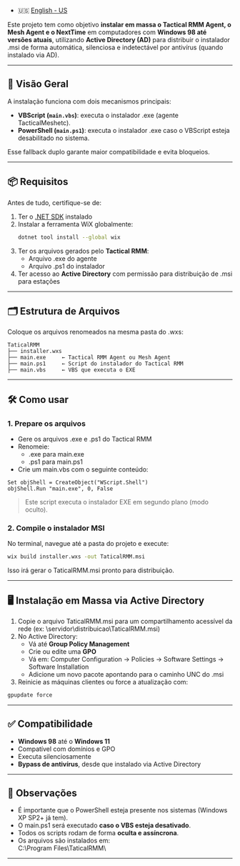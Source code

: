 - 🇺🇸 [English - US](./README-enUS.md)

Este projeto tem como objetivo **instalar em massa o Tactical RMM Agent, o Mesh Agent e o NextTime** em computadores com **Windows 98 até versões atuais**, utilizando **Active Directory (AD)** para distribuir o instalador .msi de forma automática, silenciosa e indetectável por antivírus (quando instalado via AD).

---

## 🧠 Visão Geral

A instalação funciona com dois mecanismos principais:

- **VBScript (`main.vbs`)**: executa o instalador .exe (agente TacticalMeshetc).
- **PowerShell (`main.ps1`)**: executa o instalador .exe caso o VBScript esteja desabilitado no sistema.

Esse fallback duplo garante maior compatibilidade e evita bloqueios.

---

## 📦 Requisitos

Antes de tudo, certifique-se de:

1. Ter o [.NET SDK](https:dotnet.microsoft.comen-usdownload) instalado  
2. Instalar a ferramenta WiX globalmente:
   ```bash
   dotnet tool install --global wix
   ```
3. Ter os arquivos gerados pelo **Tactical RMM**:
   - Arquivo .exe do agente
   - Arquivo .ps1 do instalador  
4. Ter acesso ao **Active Directory** com permissão para distribuição de .msi para estações

---

## 🗂️ Estrutura de Arquivos

Coloque os arquivos renomeados na mesma pasta do .wxs:

```
TaticalRMM
├── installer.wxs
├── main.exe     ← Tactical RMM Agent ou Mesh Agent
├── main.ps1     ← Script do instalador do Tactical RMM
├── main.vbs     ← VBS que executa o EXE
```

---

## 🛠️ Como usar

### 1. Prepare os arquivos

- Gere os arquivos .exe e .ps1 do Tactical RMM
- Renomeie:
  - .exe para main.exe
  - .ps1 para main.ps1
- Crie um main.vbs com o seguinte conteúdo:

```vbscript
Set objShell = CreateObject("WScript.Shell")
objShell.Run "main.exe", 0, False
```

> Este script executa o instalador EXE em segundo plano (modo oculto).

### 2. Compile o instalador MSI

No terminal, navegue até a pasta do projeto e execute:

```bash
wix build installer.wxs -out TaticalRMM.msi
```

Isso irá gerar o TaticalRMM.msi pronto para distribuição.

---

## 🖥️ Instalação em Massa via Active Directory

1. Copie o arquivo TaticalRMM.msi para um compartilhamento acessível da rede (ex: \\servidor\\distribuicao\\TaticalRMM.msi)
2. No Active Directory:
   - Vá até **Group Policy Management**
   - Crie ou edite uma **GPO**
   - Vá em: Computer Configuration → Policies → Software Settings → Software Installation
   - Adicione um novo pacote apontando para o caminho UNC do .msi
3. Reinicie as máquinas clientes ou force a atualização com:

```bash
gpupdate force
```

---

## ✅ Compatibilidade

- **Windows 98** até o **Windows 11**
- Compatível com domínios e GPO
- Executa silenciosamente
- **Bypass de antivírus**, desde que instalado via Active Directory

---

## 📌 Observações

- É importante que o PowerShell esteja presente nos sistemas (Windows XP SP2+ já tem).
- O main.ps1 será executado **caso o VBS esteja desativado**.
- Todos os scripts rodam de forma **oculta e assíncrona**.
- Os arquivos são instalados em:  
  C:\\Program Files\\TaticalRMM\\

---
